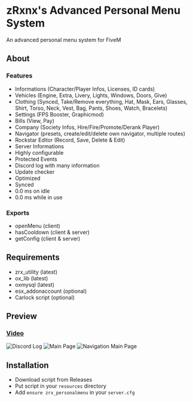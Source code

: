 # zRxnx's Advanced Personal Menu System

An advanced personal menu system for FiveM

## About

### Features

- Informations (Character/Player Infos, Licenses, ID cards)
- Vehicles (Engine, Extra, Livery, Lights, Windows, Doors, Give)
- Clothing (Synced, Take/Remove everything, Hat, Mask, Ears, Glasses, Shirt, Torso, Neck, Vest, Bag, Pants, Shoes, Watch, Bracelets)
- Settings (FPS Booster, Graphicmod)
- Bills (View, Pay)
- Company (Society Infos, Hire/Fire/Promote/Derank Player)
- Navigator (presets, create/edit/delete own navigator, multiple routes)
- Rockstar Editor (Record, Save, Delete & Edit)
- Server Informations
- Highly configurable
- Protected Events
- Discord log with many information
- Update checker
- Optimized
- Synced
- 0.0 ms on idle
- 0.0 ms while in use

### Exports

- openMenu (client)
- hasCooldown (client & server)
- getConfig (client & server)

## Requirements

- zrx_utility (latest)
- ox_lib (latest)
- oxmysql (latest)
- esx_addonaccount (optional)
- Carlock script (optional)

## Preview

### [Video](https://youtu.be/j_GskkMD2X4?si=Me0IN8cFORnBqMQw)

![Discord Log](https://i.imgur.com/TDfftS2.png)
![Main Page](https://i.imgur.com/LexEEA9.png)
![Navigation Main Page](https://i.imgur.com/0OgnS8X.png)

## Installation

- Download script from Releases
- Put script in your `resources` directory
- Add `ensure zrx_personalmenu` in your `server.cfg`

